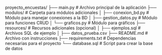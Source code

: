 proyecto_encuestas/
├── main.py          # Archivo principal de la aplicación
├── modulos/         # Carpeta para módulos adicionales
│   ├── conexion_bd.py  # Módulo para manejar conexiones a la BD
│   ├── gestion_datos.py # Módulo para funciones CRUD
│   └── graficos.py     # Módulo para gráficos
├── resources/       # Recursos adicionales (opcional)
│   ├── ejemplos.sql   # Archivos SQL de ejemplo
│   ├── datos_prueba.csv
├── README.md        # Archivo con instrucciones
├── requirements.txt # Dependencias necesarias para el proyecto
└── database.sql     # Script para crear la base de datos
